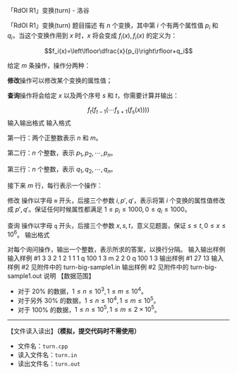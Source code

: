 



「RdOI R1」变换(turn) - 洛谷














「RdOI R1」变换(turn)
题目描述
有 $n$ 个变换，其中第 $i$ 个有两个属性值 $p_i$ 和 $q_i$，当这个变换作用到 $x$ 时，$x$ 将会变成 $f_i(x),f_i(x)$ 的定义为：

$$f_i(x)=\left\lfloor\dfrac{x}{p_i}\right\rfloor+q_i$$

给定 $m$ 条操作，操作分两种：

**修改**操作可以修改某个变换的属性值；

**查询**操作将会给定 $x$ 以及两个序号 $s$ 和 $t$，你需要计算并输出：

$$f_{t}(f_{t-1}(\cdots f_{s+1}(f_{s}(x))))$$
输入输出格式
输入格式

第一行：两个正整数表示 $n$ 和 $m$。

第二行：$n$ 个整数，表示 $p_1,p_2,\cdots,p_n$。

第三行：$n$ 个整数，表示 $q_1,q_2,\cdots,q_n$。

接下来 $m$ 行，每行表示一个操作：

修改 操作以字母 `m` 开头，后接三个参数 $i,p',q'$，表示将第 $i$ 个变换的属性值修改成 $p',q'$。保证任何时候属性都满足 $1\leq p_i\leq 1000, 0\leq q_i\leq 1000$。

查询 操作以字母 `q` 开头，后接三个参数 $x,s,t$，意义见题面，保证 $s\leq t, 0\leq x\leq 10^6$。
输出格式

对每个询问操作，输出一个整数，表示所求的答案，以换行分隔。
输入输出样例
输入样例 #1
3 3
2 1 2
1 1 1
q 100 1 3
m 2 2 0
q 100 1 3
输出样例 #1
27
13
输入样例 #2
见附件中的 turn-big-sample1.in
输出样例 #2
见附件中的 turn-big-sample1.out
说明
【数据范围】

- 对于 $20\%$ 的数据，$1 \le n \le 10^3,1 \le m \le 10^4$。
- 对于另外 $30\%$ 的数据，$1 \le n \le 10^4,1 \le m \le 10^5$。
- 对于 $100\%$ 的数据，$1 \le n \le 10^5,1 \le m \le 2 \times 10^5$。

---

【文件读入读出】**（模拟，提交代码时不需使用）**

- 文件名：`turn.cpp`
- 读入文件名：`turn.in`
- 读出文件名：`turn.out`






